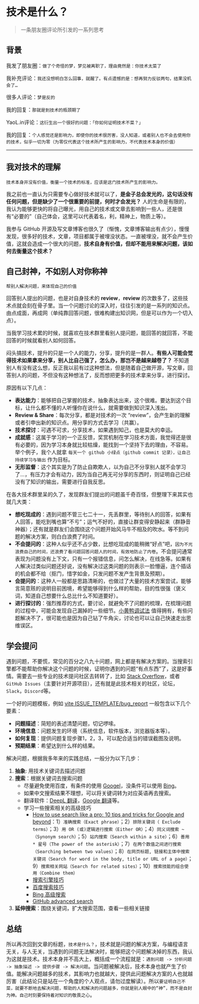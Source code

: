 # 技术是什么？

> 一条朋友圈评论所引发的一系列思考

## 背景

我发了朋友圈：`做了个奇怪的梦，梦见被离职了，理由竟然是：你技术太菜了`

我补充评论：`我还没想明白怎么回事，就醒了。有点遗憾的是：想再努力反驳两句，结果没机会了…`

很多人评论：`梦是反的`

我的回复：`那就是到技术的瓶颈期了`

YaoL.in评论：`这衍生出一个很好的问题：「你如何证明技术不菜？」`

我的回复：`个人感觉还是影响力，即使你的技术很厉害，没人知道，或者别人也不会去使用你的技术，似乎一切为零（为零仅代表这个技术所产生的影响力，不代表技术本身的价值）`

---

## 我对技术的理解

`技术本身并没有价值，衡量一个技术的标准，应该是这门技术所产生的影响力。`

我之前也一直认为只需要专心做好技术就可以了，**是金子总会发光的，这句话没有任何问题，但是缺少了一个很重要的前提，何时才会发光？** 人的生命是有限的，我认为能够更快的将自己曝光，用自己的技术或文章去影响到一些人，还是很有“必要的”（自己体会，这里可以代表着名，利，精神上，物质上等）。

我参与 GitHub 开源及写文章博客也很久了（惭愧，文章博客输出有点少），慢慢发现，很多好的技术，文章，项目都属于被埋没状态。一直被埋没，就不会产生价值，这就会造成一个很大的问题，**技术自身有价值，但却不能用来解决问题，该如何去衡量这个技术？**

## 自己封神，不如别人对你称神

`帮别人解决问题，来体现自己的价值`

回答别人提出的问题，也是对自身技术的 **review**，**review** 的次数多了，这些技术点就会刻在骨子里。当一个问题讨论的深入时，往往引发的是一系列的知识点。由点成面，再成网（单纯靠回答问题，很难构建出知识网，但是可以作为一个切入点）。

当我学习技术累的时候，就喜欢在技术群里看别人提问题，能回答的就回答，不能回答的时候就看别人如何回答。

闷头搞技术，提升的只是一个人的能力，分享，提升的是一群人。**有些人可能会觉得技术如果拿来分享，别人比自己强了，怎么办，那岂不是越来越卷了？** 不知道别人有没有这么想，反正我以前有过这种想法，但是随着自己做开源，写文章，回答别人的问题，不但没有这种想法了，反而想把更多的技术拿来分享，进行探讨。

原因有以下几点：

* **表达能力**：能够把自己掌握的技术，抽象表达出来，这个很难。要达到这个目标，让什么都不懂的人听懂你在说什么，就需要做到知识深入浅出。
* **Review & Share**：每次分享，都是对技术的一次 “review”，会产生新的理解或者引申出新的知识点。用分享的方式去学习（共赢）。
* **技术探讨**：可遇不可求，分享技术，如果遇到知己，也是莫大的幸运。
* **成就感**：这属于学习的一个正反馈，奖赏机制在学习技术方面，我觉得还是很有必要的，因为学习本身就比较枯燥，能找到一个坚持下去的理由，不容易。举个例子，我个人就拿 `每天一个 github 小绿点（github commit 记录），让自己持续学习与输出` 作为目标。
* **无形监督**：这个其实是为了防止自欺欺人，以为自己不分享别人就不会学习了...，有压力才会有动力，因为当自己再无可分享的东西时，则证明自己已经没有了知识的输出，需要进行自我反思。

在各大技术群里呆的久了，发现群友们提出的问题虽千奇百怪，但整理下来其实也就几大类：

* **想吃现成的**：遇到问题不管三七二十一，先丢群里，等待别人的回答，如果有人回答，能吃到嘴也算“不亏”；运气不好的，直接让群变得安静起来（群静音神器）；还有就是群友们会围绕这个问题开始风马牛不相及的吹水。等不到问题的解决方案，则白白浪费了时间。
* **不会提问的**：这种人似乎还不占少数，比想吃现成的能稍微“好点”吧，`因为不光浪费自己的时间，还浪费了看问题回答问题人的时间，有效地防止了内卷`。不会提问通常表现为问题没有上下文，只有一个报错信息，问怎么解决，在线急等。如果有人解决过类似问题还好说，没有解决过这类问题的则表示一脸懵逼，连个插话的机会都不给（抠门，惜字如金，只发问题不发产生背景及预期）。
* **会提问的**：这种人一般都是思路清晰的，也做过了大量的技术方案尝试，能够言简意赅的说明目前困境，希望能够得到什么样的帮助，目的性很强（褒义词，知道自己想要什么总比什么不知道要好）。
* **进行探讨的**：强烈推荐的方式，要讨论，就避免不了问题的梳理，在梳理问题的过程中，可能会发现自己漏掉的一些细节。[小黄鸭调试法](https://baike.baidu.com/item/%E5%B0%8F%E9%BB%84%E9%B8%AD%E8%B0%83%E8%AF%95%E6%B3%95/16569594) 值得拥有，有些问题解决不了，很可能也是因为自己钻了牛角尖，讨论也可以让自己快速走出思维误区。

## 学会提问

遇到问题，不要慌，常见的百分之八九十问题，网上都是有解决方案的。当搜索引擎都不能帮助你解决这个问题的时候，证明你遇到的问题“有点东西”了，这是好事情。需要去一些专业的技术提问社区去转转了，比如 [Stack Overflow](https://stackoverflow.com)，或者 `GitHub Issues`（主要针对开源项目），还有就是此技术相关的社区，论坛，`Slack`，`Discord`等。

一个好的问题模板，例如 [vite ISSUE_TEMPLATE/bug_report](https://github.com/vitejs/vite/blob/main/.github/ISSUE_TEMPLATE/bug_report.md) 一般包含以下几个要素：

* **问题描述**：简短的表述清楚问题，切记啰嗦。
* **环境信息**：问题发生的环境（系统信息，软件版本，浏览器版本等）。
* **如何复现**：提供问题复现步骤1，2，3，可以配合适当的错误截图及说明。
* **预期结果**：希望达到什么样的结果。

解决问题，根据我多年来的实践总结，一般分为以下几步：

1. **抽象**: 用技术关键词去描述问题
2. **搜索**：根据关键词去搜索问题
   * 尽量避免使用百度，有条件的使用 [Googel](https://www.google.com)，没条件可以使用 [Bing](https://www.bing.com)。
   * 如果中文搜索结果不理想，可以将关键词转为对应英语再去搜索。
   * 翻译软件：[DeepL 翻译](https://www.deepl.com)，[Google 翻译](https://translate.google.cn)等。
   * 学习一些搜索相关的高级技巧
     * [How to use search like a pro: 10 tips and tricks for Google and beyond](https://www.theguardian.com/technology/2016/jan/15/how-to-use-search-like-a-pro-10-tips-and-tricks-for-google-and-beyond)：1）`准确搜索（Exact phrase）`；2）`排除关键词（ Exclude terms）`；3）`用 OR (或)逻辑进行搜索（Either OR）`；4）`同义词搜索 ~（Synonym search）`；5）`站内搜索（Search within a site）`；6）`善用 * 星号（The power of the asterisk）`；7）`在两个数值之间进行搜索（Searching between two values）`；8）`在网页标题, 链接和主体中搜索关键词（Search for word in the body, title or URL of a page）`；9）`搜索相关网站（Search for related sites）`；10）`搜索技能的组合使用（Combine them）`
     * [搜索引擎技巧](https://baike.baidu.com/item/%E6%90%9C%E7%B4%A2%E5%BC%95%E6%93%8E%E6%8A%80%E5%B7%A7)
     * [百度搜索技巧](https://jingyan.baidu.com/article/0964eca24b71978285f536f4.html)
     * [Bing 高级搜索](http://help.bing.microsoft.com/apex/index/18/zh-CHS/10002)
     * [GitHub advanced search](https://github.com/search/advanced)
3. **延伸搜索**：围绕关键词，扩大搜索范围，查看一些相关链接

## 总结

所以再次回到文章的标题，`技术是什么？`，技术就是问题的解决方案，与编程语言无关，与人无关，当遇到的问题无法解决时，能够把这个问题解决掉的东西，我认为这就是技术。技术本身并不高大上，概括成一个流程就是：`遇到问题 -> 分析问题 -> 抽象描述 -> 提供步骤 -> 解决问题`。当问题被解决后，技术本身也就产生了价值。能解决问题越多的技术，其影响力也就越大，提供此问题解决方案的人也就越厉害（此结论只是站在一个角度的个人观点，请勿过度解读）。所以`要证明自己不菜，就要不断地去解决问题，帮助的人和解决的问题越多，你就是别人眼中的“神”，而不是自封为神。自己时刻要保持着对知识的敬畏之心`。
